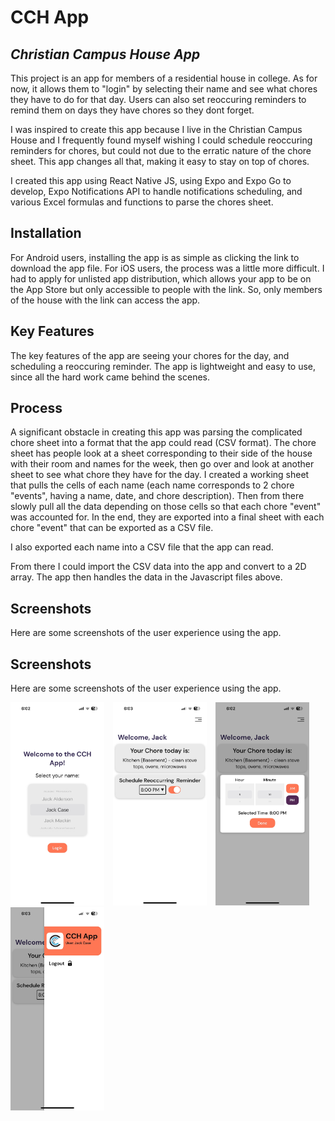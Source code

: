 # CCH App
## _Christian Campus House App_

This project is an app for members of a residential house in college. As for now, it allows them to "login" by selecting their name and see what chores they have to do for that day. Users can also set reoccuring reminders to remind them on days they have chores so they dont forget. 

I was inspired to create this app because I live in the Christian Campus House and I frequently found myself wishing I could schedule reoccuring reminders for chores, but could not due to the erratic nature of the chore sheet. This app changes all that, making it easy to stay on top of chores.

I created this app using React Native JS, using Expo and Expo Go to develop, Expo Notifications API to handle notifications scheduling, and various Excel formulas and functions to parse the chores sheet.

## Installation

For Android users, installing the app is as simple as clicking the link to download the app file. For iOS users, the process was a little more difficult. I had to apply for unlisted app distribution, which allows your app to be on the App Store but only accessible to people with the link. So, only members of the house with the link can access the app.

## Key Features

The key features of the app are seeing your chores for the day, and scheduling a reoccuring reminder. The app is lightweight and easy to use, since all the hard work came behind the scenes.

## Process

A significant obstacle in creating this app was parsing the complicated chore sheet into a format that the app could read (CSV format). The chore sheet has people look at a sheet corresponding to their side of the house with their room and names for the week, then go over and look at another sheet to see what chore they have for the day. I created a working sheet that pulls the cells of each name (each name corresponds to 2 chore "events", having a name, date, and chore description). Then from there slowly pull all the data depending on those cells so that each chore "event" was accounted for. In the end, they are exported into a final sheet with each chore "event" that can be exported as a CSV file.

I also exported each name into a CSV file that the app can read.

From there I could import the CSV data into the app and convert to a 2D array. The app then handles the data in the Javascript files above.

## Screenshots

Here are some screenshots of the user experience using the app.

## Screenshots

Here are some screenshots of the user experience using the app.

<img src="screenshots/app%20screenshot%201.jpg" alt="Login Screen" width="150" style="display: inline-block; margin-right: 10px;">
<img src="screenshots/app%20screenshot%202.jpg" alt="Home Screen" width="150" style="display: inline-block; margin-right: 10px;">
<img src="screenshots/app%20screenshot%203.jpg" alt="Reminder Picker" width="150" style="display: inline-block; margin-right: 10px;">
<img src="screenshots/app%20screenshot%204.jpg" alt="Header" width="150" style="display: inline-block;">
